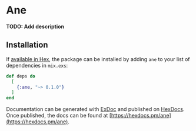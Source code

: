 # Ane

**TODO: Add description**

## Installation

If [available in Hex](https://hex.pm/docs/publish), the package can be installed
by adding `ane` to your list of dependencies in `mix.exs`:

```elixir
def deps do
  [
    {:ane, "~> 0.1.0"}
  ]
end
```

Documentation can be generated with [ExDoc](https://github.com/elixir-lang/ex_doc)
and published on [HexDocs](https://hexdocs.pm). Once published, the docs can
be found at [https://hexdocs.pm/ane](https://hexdocs.pm/ane).

